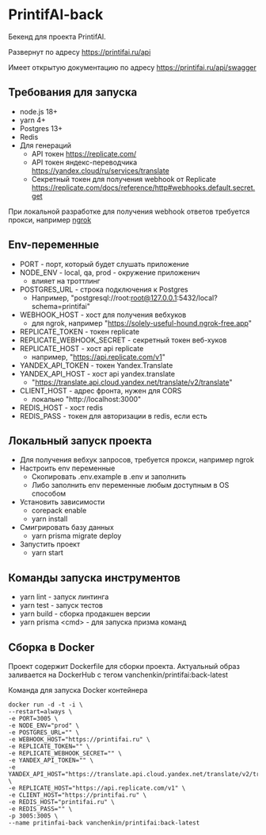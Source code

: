 # PrintifAI-back

Бекенд для проекта PrintifAI.

Развернут по адресу https://printifai.ru/api

Имеет открытую документацию по адресу https://printifai.ru/api/swagger

## Требования для запуска

- node.js 18+
- yarn 4+
- Postgres 13+
- Redis
- Для генераций
  - API токен https://replicate.com/
  - API токен яндекс-переводчика https://yandex.cloud/ru/services/translate
  - Секретный токен для получения webhook от Replicate https://replicate.com/docs/reference/http#webhooks.default.secret.get

При локальной разработке для получения webhook ответов требуется прокси, например [ngrok](https://ngrok.com/)

## Env-переменные

- PORT - порт, который будет слушать приложение
- NODE_ENV - local, qa, prod - окружение приложенич
  - влияет на троттлинг
- POSTGRES_URL - строка подключения к Postgres
  - Например, "postgresql://root:root@127.0.0.1:5432/local?schema=printifai"
- WEBHOOK_HOST - хост для получения вебхуков
  - для ngrok, например "https://solely-useful-hound.ngrok-free.app"
- REPLICATE_TOKEN - токен replicate
- REPLICATE_WEBHOOK_SECRET - секретный токен веб-хуков
- REPLICATE_HOST - хост api replicate
  - например, "https://api.replicate.com/v1"
- YANDEX_API_TOKEN - токен Yandex.Translate
- YANDEX_API_HOST - хост api yandex.translate
  - "https://translate.api.cloud.yandex.net/translate/v2/translate"
- CLIENT_HOST - адрес фронта, нужен для CORS
  - локально "http://localhost:3000"
- REDIS_HOST - хост redis
- REDIS_PASS - токен для авторизации в redis, если есть

## Локальный запуск проекта

- Для получения вебхук запросов, требуется прокси, например ngrok
- Настроить env переменные
  - Скопировать .env.example в .env и заполнить
  - Либо заполнить env переменные любым доступным в OS способом
- Установить зависимости
  - corepack enable
  - yarn install
- Смигрировать базу данных
  - yarn prisma migrate deploy
- Запустить проект
  - yarn start

## Команды запуска инструментов

- yarn lint - запуск линтинга
- yarn test - запуск тестов
- yarn build - сборка продакшен версии
- yarn prisma <cmd\> - для запуска призма команд

## Сборка в Docker

Проект содержит Dockerfile для сборки проекта. Актуальный образ заливается на DockerHub с тегом vanchenkin/printifai:back-latest

Команда для запуска Docker контейнера

```
docker run -d -t -i \
--restart=always \
-e PORT=3005 \
-e NODE_ENV="prod" \
-e POSTGRES_URL="" \
-e WEBHOOK_HOST="https://printifai.ru" \
-e REPLICATE_TOKEN="" \
-e REPLICATE_WEBHOOK_SECRET="" \
-e YANDEX_API_TOKEN="" \
-e YANDEX_API_HOST="https://translate.api.cloud.yandex.net/translate/v2/translate" \
-e REPLICATE_HOST="https://api.replicate.com/v1" \
-e CLIENT_HOST="https://printifai.ru" \
-e REDIS_HOST="printifai.ru" \
-e REDIS_PASS="" \
-p 3005:3005 \
--name pritinfai-back vanchenkin/printifai:back-latest
```
